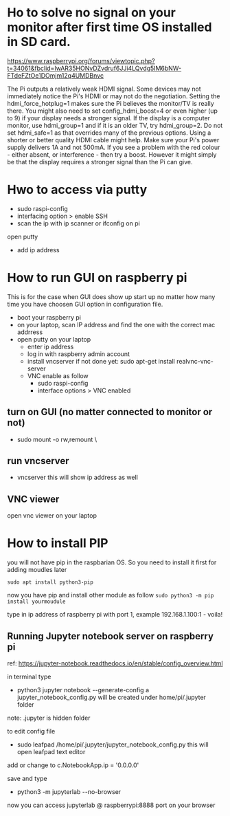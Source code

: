 # Ho to solve no signal on your monitor after first time OS installed in SD card.
https://www.raspberrypi.org/forums/viewtopic.php?t=34061&fbclid=IwAR35HONvDZvdruf6JJi4LQvdg5IM6bNW-FTdeFZtOe1DOmjm12q4UMDBnvc

The Pi outputs a relatively weak HDMI signal. Some devices may not immediately notice the Pi's HDMI or may not do the negotiation.
Setting the hdmi_force_hotplug=1 makes sure the Pi believes the monitor/TV is really there.
You might also need to set config_hdmi_boost=4 or even higher (up to 9) if your display needs a stronger signal.
If the display is a computer monitor, use hdmi_group=1 and if it is an older TV, try hdmi_group=2.
Do not set hdmi_safe=1 as that overrides many of the previous options.
Using a shorter or better quality HDMI cable might help.
Make sure your Pi's power supply delivers 1A and not 500mA.
If you see a problem with the red colour - either absent, or interference - then try a boost. However it might simply be that the display requires a stronger signal than the Pi can give.

# Hwo to access via putty
- sudo raspi-config
- interfacing option > enable SSH
- scan the ip with ip scanner or ifconfig on pi

open putty
- add ip address

# How to run GUI on raspberry pi 
This is for the case when GUI does show up start up no matter how many time you have choosen GUI option in configuration file.
- boot your raspberry pi
- on your laptop, scan IP address and find the one with the correct mac addrress
- open putty on your laptop
  - enter ip address
  - log in with raspberry admin account
  - install vncserver if not done yet: sudo apt-get install realvnc-vnc-server
  - VNC enable as follow
    - sudo raspi-config
    - interface options > VNC enabled
## turn on GUI (no matter connected to monitor or not)
- sudo mount -o rw,remount \
## run vncserver
- vncserver
this will show ip address as well
## VNC viewer
open vnc viewer on your laptop

# How to install PIP
you will not have pip in the raspbarian OS. So you need to install it first for adding moudles later

`sudo apt install python3-pip`

now you have pip and install other module as follow
`sudo python3 -m pip install yourmoudule`

type in ip address of raspberry pi with port 1, example 192.168.1.100:1 - voila!

## Running Jupyter notebook server on raspberry pi 
ref: https://jupyter-notebook.readthedocs.io/en/stable/config_overview.html

in terminal type
- python3 jupyter notebook --generate-config
a jupyter_notebook_config.py will be created under home/pi/.jupyter folder

note: .jupyter is hidden folder

to edit config file
- sudo leafpad /home/pi/.jupyter/jupyter_notebook_config.py
this will open leafpad text editor

add or change to c.NotebookApp.ip = '0.0.0.0'

save and type
- python3 -m jupyterlab --no-browser

now you can access jupyterlab @ raspberrypi:8888 port on your browser
